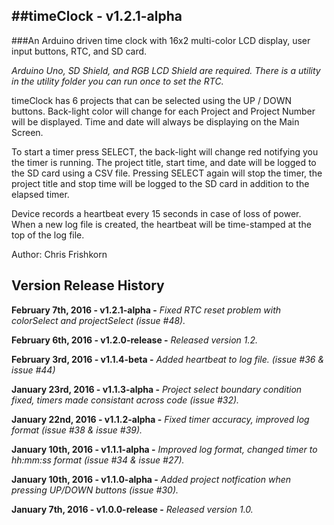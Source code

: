 ##timeClock - v1.2.1-alpha
---
###An Arduino driven time clock with 16x2 multi-color LCD display, user input buttons, RTC, and SD card.

*Arduino Uno, SD Shield, and RGB LCD Shield are required. There is a utility in the utility folder you can run once to set the RTC.*

timeClock has 6 projects that can be selected using the UP / DOWN buttons. Back-light color will change for each Project and Project Number will be displayed. Time and date will always be displaying on the Main Screen.

To start a timer press SELECT, the back-light will change red notifying you the timer is running. The project title, start time, and date will be logged to the SD card using a CSV file. Pressing SELECT again will stop the timer, the project title and stop time will be logged to the SD card in addition to the elapsed timer.

Device records a heartbeat every 15 seconds in case of loss of power. When a new log file is created, the heartbeat will be time-stamped at the top of the log file.

Author: Chris Frishkorn

Version Release History
---
**February 7th, 2016  - v1.2.1-alpha   -** *Fixed RTC reset problem with colorSelect and projectSelect (issue #48).*

**February 6th, 2016  - v1.2.0-release -** *Released version 1.2.*

**February 3rd, 2016  - v1.1.4-beta    -** *Added heartbeat to log file. (issue #36 & issue #44)*

**January 23rd, 2016  - v1.1.3-alpha   -** *Project select boundary condition fixed, timers made consistant across code (issue #32).*

**January 22nd, 2016  - v1.1.2-alpha   -** *Fixed timer accuracy, improved log format (issue #38 & issue #39).*

**January 10th, 2016  - v1.1.1-alpha   -** *Improved log format, changed timer to hh:mm:ss format (issue #34 & issue #27).*

**January 10th, 2016  - v1.1.0-alpha   -** *Added project notfication when pressing UP/DOWN buttons (issue #30).*

**January 7th, 2016   - v1.0.0-release -** *Released version 1.0.*